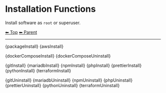 # Installation Functions

Install software as `root` or superuser.

<!-- TEMPLATE header 2 -->
[⬅ Top](index.md) [⬅ Parent ](../index.md)
<hr />

{packageInstall}
{awsInstall}

{dockerComposeInstall}
{dockerComposeUninstall}

{gitInstall}
{mariadbInstall}
{npmInstall}
{phpInstall}
{prettierInstall}
{pythonInstall}
{terraformInstall}

{gitUninstall}
{mariadbUninstall}
{npmUninstall}
{phpUninstall}
{prettierUninstall}
{pythonUninstall}
{terraformUninstall}
